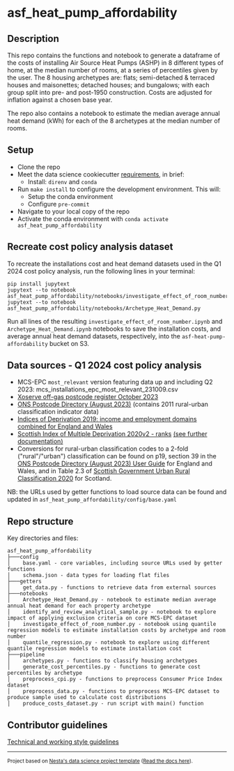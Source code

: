 # asf_heat_pump_affordability

## Description

This repo contains the functions and notebook to generate a dataframe of the costs of installing Air Source Heat Pumps
(ASHP) in 8 different types of home, at the median number of rooms, at a series of percentiles given by the user. The 8
housing archetypes are: flats; semi-detached & terraced houses and maisonettes; detached houses; and bungalows; with
each group split into pre- and post-1950 construction. Costs are adjusted for inflation against a chosen base year.

The repo also contains a notebook to estimate the median average annual heat demand (kWh) for each of the 8 archetypes
at the median number of rooms.

## Setup

- Clone the repo
- Meet the data science cookiecutter [requirements](http://nestauk.github.io/ds-cookiecutter/quickstart), in brief:
  - Install: `direnv` and `conda`
- Run `make install` to configure the development environment. This will:
  - Setup the conda environment
  - Configure `pre-commit`
- Navigate to your local copy of the repo
- Activate the conda environment with `conda activate asf_heat_pump_affordability`

## Recreate cost policy analysis dataset

To recreate the installations cost and heat demand datasets used in the Q1 2024 cost policy analysis, run the following
lines in your terminal:

```
pip install jupytext
jupytext --to notebook asf_heat_pump_affordability/notebooks/investigate_effect_of_room_number.py
jupytext --to notebook asf_heat_pump_affordability/notebooks/Archetype_Heat_Demand.py
```

Run all lines of the resulting `investigate_effect_of_room_number.ipynb` and `Archetype_Heat_Demand.ipynb` notebooks to
save the installation costs, and average annual heat demand datasets, respectively, into the
`asf-heat-pump-affordability` bucket on S3.

## Data sources - Q1 2024 cost policy analysis

- MCS-EPC `most_relevant` version featuring data up and including Q2 2023: mcs_installations_epc_most_relevant_231009.csv
- [Xoserve off-gas postcode register October 2023](https://www.xoserve.com/help-centre/supply-points-metering/supply-point-administration-spa/)
- [ONS Postcode Directory (August 2023)](https://geoportal.statistics.gov.uk/datasets/487a5ba62c8b4da08f01eb3c08e304f6/about) (contains 2011 rural-urban classification indicator data)
- [Indices of Deprivation 2019: income and employment domains combined for England and Wales](https://www.gov.uk/government/statistics/indices-of-deprivation-2019-income-and-employment-domains-combined-for-england-and-wales)
- [Scottish Index of Multiple Deprivation 2020v2 - ranks](https://www.gov.scot/publications/scottish-index-of-multiple-deprivation-2020v2-ranks/) [(see further documentation)](https://www.gov.scot/collections/scottish-index-of-multiple-deprivation-2020/)
- Conversions for rural-urban classification codes to a 2-fold ("rural"/"urban") classification can be found on p19, section 39 in the [ONS Postcode Directory (August 2023) User Guide](https://geoportal.statistics.gov.uk/datasets/a8db59f77e7542d092458426dbacfb90/about)
  for England and Wales, and in Table 2.3 of [Scottish Government Urban Rural Classification 2020](https://www.gov.scot/publications/scottish-government-urban-rural-classification-2020/pages/2/) for Scotland.

NB: the URLs used by getter functions to load source data can be found and updated in `asf_heat_pump_affordability/config/base.yaml`

## Repo structure

Key directories and files:

```
asf_heat_pump_affordability
├───config
│    base.yaml - core variables, including source URLs used by getter functions
│    schema.json - data types for loading flat files
├───getters
│    get_data.py - functions to retrieve data from external sources
├───notebooks
│    Archetype_Heat_Demand.py - notebook to estimate median average annual heat demand for each property archetype
│    identify_and_review_analytical_sample.py - notebook to explore impact of applying exclusion criteria on core MCS-EPC dataset
│    investigate_effect_of_room_number.py - notebook using quantile regression models to estimate installation costs by archetype and room number
│    quantile_regression.py - notebook to explore using different quantile regression models to estimate installation cost
├───pipeline
│    archetypes.py - functions to classify housing archetypes
│    generate_cost_percentiles.py - functions to generate cost percentiles by archetype
│    preprocess_cpi.py - functions to preprocess Consumer Price Index dataset
│    preprocess_data.py - functions to preprocess MCS-EPC dataset to produce sample used to calculate cost distributions
│    produce_costs_dataset.py - run script with main() function
```

## Contributor guidelines

[Technical and working style guidelines](https://github.com/nestauk/ds-cookiecutter/blob/master/GUIDELINES.md)

---

<small><p>Project based on <a target="_blank" href="https://github.com/nestauk/ds-cookiecutter">Nesta's data science project template</a>
(<a href="http://nestauk.github.io/ds-cookiecutter">Read the docs here</a>).
</small>

